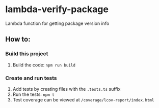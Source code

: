 # lambda-verify-package

Lambda function for getting package version info

## How to:

### Build this project

1.  Build the code: `npm run build`

### Create and run tests

1.  Add tests by creating files with the `.tests.ts` suffix
1.  Run the tests: `npm t`
1.  Test coverage can be viewed at `/coverage/lcov-report/index.html`
